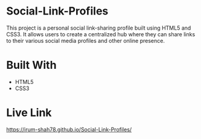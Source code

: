# Social-Link-Profiles
This project is a personal social link-sharing profile built using HTML5 and CSS3. It allows users to create a centralized hub where they can share links to their various social media profiles and other online presence.

# Built With
- HTML5
- CSS3

# Live Link
https://irum-shah78.github.io/Social-Link-Profiles/
